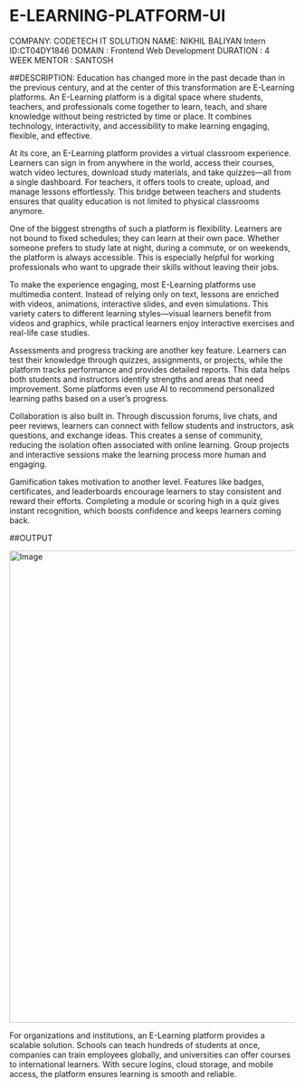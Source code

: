 # E-LEARNING-PLATFORM-UI
COMPANY: CODETECH IT SOLUTION
NAME: NIKHIL BALIYAN
Intern ID:CT04DY1846
DOMAIN : Frontend Web Development
DURATION : 4 WEEK
MENTOR : SANTOSH


##DESCRIPTION: Education has changed more in the past decade than in the previous century, and at the center of this transformation are E-Learning platforms. An E-Learning platform is a digital space where students, teachers, and professionals come together to learn, teach, and share knowledge without being restricted by time or place. It combines technology, interactivity, and accessibility to make learning engaging, flexible, and effective.

At its core, an E-Learning platform provides a virtual classroom experience. Learners can sign in from anywhere in the world, access their courses, watch video lectures, download study materials, and take quizzes—all from a single dashboard. For teachers, it offers tools to create, upload, and manage lessons effortlessly. This bridge between teachers and students ensures that quality education is not limited to physical classrooms anymore.

One of the biggest strengths of such a platform is flexibility. Learners are not bound to fixed schedules; they can learn at their own pace. Whether someone prefers to study late at night, during a commute, or on weekends, the platform is always accessible. This is especially helpful for working professionals who want to upgrade their skills without leaving their jobs.

To make the experience engaging, most E-Learning platforms use multimedia content. Instead of relying only on text, lessons are enriched with videos, animations, interactive slides, and even simulations. This variety caters to different learning styles—visual learners benefit from videos and graphics, while practical learners enjoy interactive exercises and real-life case studies.

Assessments and progress tracking are another key feature. Learners can test their knowledge through quizzes, assignments, or projects, while the platform tracks performance and provides detailed reports. This data helps both students and instructors identify strengths and areas that need improvement. Some platforms even use AI to recommend personalized learning paths based on a user’s progress.

Collaboration is also built in. Through discussion forums, live chats, and peer reviews, learners can connect with fellow students and instructors, ask questions, and exchange ideas. This creates a sense of community, reducing the isolation often associated with online learning. Group projects and interactive sessions make the learning process more human and engaging.

Gamification takes motivation to another level. Features like badges, certificates, and leaderboards encourage learners to stay consistent and reward their efforts. Completing a module or scoring high in a quiz gives instant recognition, which boosts confidence and keeps learners coming back.



##OUTPUT

<img width="1857" height="833" alt="Image" src="https://github.com/user-attachments/assets/8ac72606-0791-4a05-ac01-8b5d2f2ab4a5" />




For organizations and institutions, an E-Learning platform provides a scalable solution. Schools can teach hundreds of students at once, companies can train employees globally, and universities can offer courses to international learners. With secure logins, cloud storage, and mobile access, the platform ensures learning is smooth and reliable.
